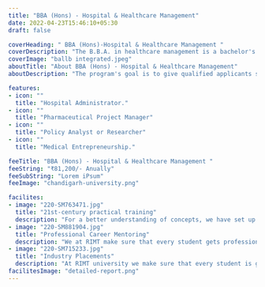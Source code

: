 ```yaml
--- 
title: "BBA (Hons) - Hospital & Healthcare Management"
date: 2022-04-23T15:46:10+05:30
draft: false

coverHeading: " BBA (Hons)-Hospital & Healthcare Management "
coverDescription: "The B.B.A. in healthcare management is a bachelor's degree programme for individuals interested in working in the medical field. The curriculum prepares students to evaluate, present, and investigate data in the field of healthcare administration."
coverImage: "ballb integrated.jpeg"
aboutTitle: "About BBA (Hons) - Hospital & Healthcare Management"
aboutDescription: "The program's goal is to give qualified applicants skills in researching, assessing, and presenting ideas and data that will aid them in hospital management and administration, as well as understanding changes in healthcare legislation, regulations, and technology. This program's curriculum covers the fundamentals of medical assistance, billing, and record-keeping in a medical setting, as well as IT in relation to the healthcare profession. Students have a variety of opportunities to network with academics, alumni, and other business leaders, receive hands-on experience and practical knowledge, and participate in collaborative projects that benefit them. Students can pursue a master's degree in healthcare management with concentrations in healthcare informatics, internal healthcare auditing, operations, and healthcare quality management after earning a bachelor's degree in healthcare management."

features:
- icon: ""
  title: "Hospital Administrator."
- icon: ""
  title: "Pharmaceutical Project Manager"
- icon: ""
  title: "Policy Analyst or Researcher"
- icon: ""
  title: "Medical Entrepreneurship."

feeTitle: "BBA (Hons) - Hospital & Healthcare Management "
feeString: "₹81,200/- Anually"
feeSubString: "Lorem iPsum"
feeImage: "chandigarh-university.png"

facilites:
- image: "220-SM763471.jpg"
  title: "21st-century practical training"
  description: "For a better understanding of concepts, we have set up advanced 21st-century tools equipped with advanced training methods so that students can learn every concept practically in a better way."
- image: "220-SM881904.jpg"
  title: "Professional Career Mentoring"
  description: "We at RIMT make sure that every student gets professional career mentoring from the industry experts to set career targets & for this we have created a career & placement cell too."
- image: "220-SM715233.jpg"
  title: "Industry Placements"
  description: "At RIMT university we make sure that every student is getting placed, each year more than 500 companies visit the campus of RIMT to hire our brightest of the talents"
facilitesImage: "detailed-report.png"
---
```



